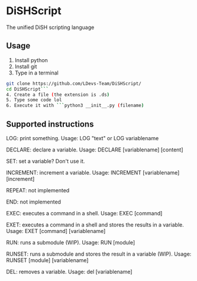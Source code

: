 # DiSHScript
The unified DiSH scripting language
## Usage
1. Install python
2. Install git
3. Type in a terminal 
``` bash
git clone https://github.com/LDevs-Team/DiSHScript/
cd DiSHScript```
4. Create a file (the extension is .ds)
5. Type some code lol
6. Execute it with ```python3 __init__.py (filename)
```

## Supported instructions
LOG: print something. Usage: LOG "text" or LOG variablename

DECLARE: declare a variable. Usage: DECLARE [variablename] [content]

SET: set a variable? Don't use it.

INCREMENT: increment a variable. Usage: INCREMENT [variablename] [increment]

REPEAT: not implemented

END: not implemented

EXEC: executes a command in a shell. Usage: EXEC [command]

EXET: executes a command in a shell and stores the results in a variable. Usage: EXET [command] [variablename]

RUN: runs a submodule (WIP). Usage: RUN [module]

RUNSET: runs a submodule and stores the result in a variable (WIP). Usage: RUNSET [module] [variablename]

DEL: removes a variable. Usage: del [variablename]
